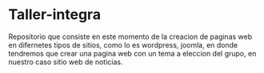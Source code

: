 # Taller-integra

Repositorio que consiste en este momento de la creacion de paginas web en difernetes tipos de sitios, como lo es wordpress, joomla, en donde tendremos que crear una pagina web con un tema a eleccion del grupo, en nuestro caso sitio web de noticias.
